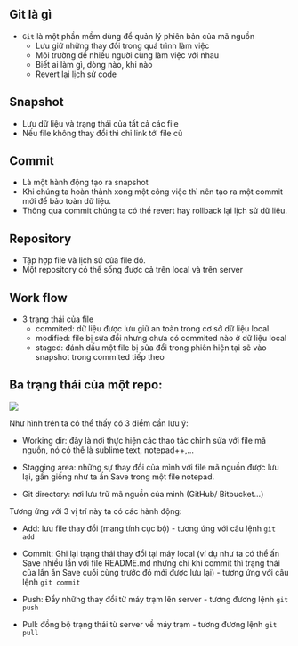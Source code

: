 ## Git là gì
- `Git` là một phần mềm dùng để quản lý phiên bản của mã nguồn
    <ul>
    <li>Lưu giữ những thay đổi trong quá trình làm việc</li>
    <li>Môi trường để nhiều người cùng làm việc với nhau</li>
    <li>Biết ai làm gì, dòng nào, khi nào</li>
    <li>Revert lại lịch sử code</li>
    </ul>
## Snapshot
- Lưu dữ liệu và trạng thái của tất cả các file
- Nếu file không thay đổi thì chỉ link tới file cũ
## Commit
- Là một hành động tạo ra snapshot
- Khi chúng ta hoàn thành xong một công việc thì nên tạo ra một commit mới để bảo toàn dữ liệu.
- Thông qua commit chúng ta có thể revert hay rollback lại lịch sử dữ liệu.
## Repository
- Tập hợp file và lịch sử của file đó.
- Một repository có thể sống được cả trên local và trên server
## Work flow
- 3 trạng thái của file
    <ul>
    <li>commited: dữ liệu được lưu giữ an toàn trong cơ sở dữ liệu local</li>
    <li>modified: file bị sửa đổi nhưng chưa có commited nào ở dữ liệu local</li>
    <li>staged: đánh dấu một file bị sửa đổi trong phiên hiện tại sẽ vào snapshot trong commited tiếp theo</li>
    </ul>

## Ba trạng thái của một repo:

<img src=http://i.imgur.com/qkmdJSR.png>

Như hình trên ta có thể thấy có 3 điểm cần lưu ý:

- Working dir: đây là nơi thực hiện các thao tác chỉnh sửa với file mã nguồn, nó có thể là sublime text, notepad++,...

- Stagging area: những sự thay đổi của mình với file mã nguồn được lưu lại, gần giống như ta ấn Save trong một file notepad.

- Git directory: nơi lưu trữ mã nguồn của mình (GitHub/ Bitbucket...)

Tương ứng với 3 vị trí này ta có các hành động:

- Add: lưu file thay đổi (mang tính cục bộ) - tương ứng với câu lệnh `git add`

- Commit: Ghi lại trạng thái thay đổi tại máy local (ví dụ như ta có thể ấn Save nhiều lần với file README.md nhưng chỉ khi commit thì trạng thái của lần ấn Save cuối cùng trước đó mới được lưu lại) - tương ứng với câu lệnh `git commit`

- Push: Đẩy những thay đổi từ máy trạm lên server - tương đương lệnh `git push`

- Pull: đồng bộ trạng thái từ server về máy trạm - tương đương lệnh `git pull`
